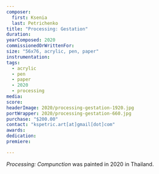 ```yaml
---
composer:
  first: Ksenia
  last: Petrichenko
title: "Processing: Gestation"
duration:
yearComposed: 2020
commissionedOrWrittenFor:
size: "56x76, acrylic, pen, paper"
instrumentation:
tags:
  - acrylic
  - pen
  - paper
  - 2020
  - processing
media:
score:
headerImage: 2020/processing-gestation-1920.jpg
portWrapper: 2020/processing-gestation-660.jpg
purchase: "$200.00"
contact: "kspetric.art[at]gmail[dot]com"
awards:
dedication:
premiere:

---
```

*Processing: Compunction* was painted in 2020 in Thailand.
<br><Br>
